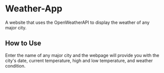 # Weather-App
A website that uses the OpenWeatherAPI to display the weather of any major city.


## How to Use

Enter the name of any major city and the webpage will provide you with the city's date, current temperature, high and low temperature, and weather condition.

